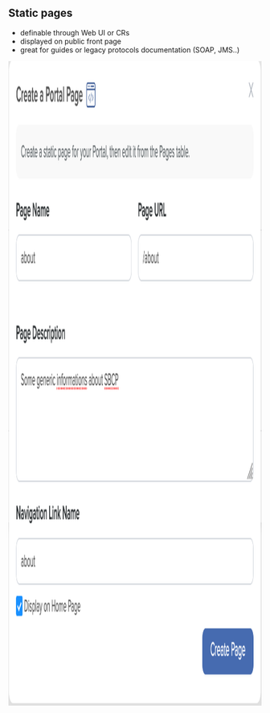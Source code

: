 ## Static pages

* definable through Web UI or CRs
* displayed on public front page
* great for guides or legacy protocols documentation (SOAP, JMS..)

<img src="lib/images/portal-admin-static-page.png" style="height:32vh"/>